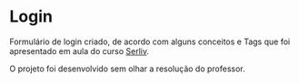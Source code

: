 # Login

Formulário de login criado, de acordo com alguns conceitos e Tags que foi apresentado em aula do curso [Serliv](https://www.udemy.com/course/curso-web-design-fundamentos-aprenda-html-css-e-javascript/).

O projeto foi desenvolvido sem olhar a resolução do professor.